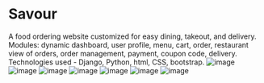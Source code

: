 # Savour
A food ordering website customized for easy dining, takeout, and delivery.
Modules: dynamic dashboard, user profile, menu, cart, order, restaurant view of orders, order management, payment, coupon code, delivery. 
Technologies used - Django, Python, html, CSS, bootstrap.
![image](https://github.com/user-attachments/assets/ce163164-2686-4942-b430-b1d80e9de9df)
![image](https://github.com/user-attachments/assets/c8d74eb0-db1b-40e8-aacd-cdede7d7bf17)
![image](https://github.com/user-attachments/assets/45feb4e5-fed6-40de-ac1c-4838663df4a0)
![image](https://github.com/user-attachments/assets/f98af21f-7483-4d21-974a-d2efdf3cf7c2)
![image](https://github.com/user-attachments/assets/89b760ed-1000-4cc4-95ab-3e66c13b24ef)
![image](https://github.com/user-attachments/assets/27d1da6a-aba3-420a-96d2-aac71f31008d)
![image](https://github.com/user-attachments/assets/1a657062-0a4e-490e-8192-b656e7c5890a)


